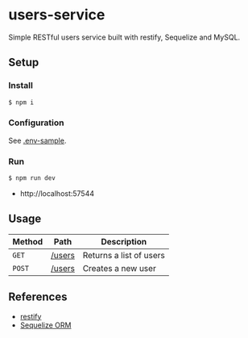 # users-service

Simple RESTful users service built with restify, Sequelize and MySQL.

## Setup

### Install

```bash
$ npm i
```

### Configuration

See [.env-sample](.env-sample).

### Run

```bash
$ npm run dev
```

-   http://localhost:57544

## Usage

| Method | Path                                   | Description             |
| ------ | -------------------------------------- | ----------------------- |
| `GET`  | [/users](http://localhost:57544/users) | Returns a list of users |
| `POST` | [/users](http://localhost:57544/users) | Creates a new user      |

## References

-   [restify](http://restify.com/)
-   [Sequelize ORM](https://sequelize.org/)
